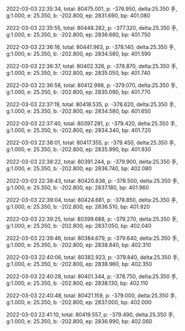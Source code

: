 2022-03-03 22:35:34, total: 80475.001, p: -376.950, delta:25.350 手, g:1.000, e: 25.350, b: -202.800, ep: 2831.690, bp: 401.080

2022-03-03 22:35:55, total: 80448.282, p: -377.320, delta:25.350 手, g:1.000, e: 25.350, b: -202.800, ep: 2836.680, bp: 401.750

2022-03-03 22:36:16, total: 80441.963, p: -378.140, delta:25.350 手, g:1.000, e: 25.350, b: -202.800, ep: 2834.580, bp: 401.590

2022-03-03 22:36:37, total: 80402.326, p: -378.870, delta:25.350 手, g:1.000, e: 25.350, b: -202.800, ep: 2835.050, bp: 401.740

2022-03-03 22:36:58, total: 80412.998, p: -379.070, delta:25.350 手, g:1.000, e: 25.350, b: -202.800, ep: 2835.090, bp: 401.770

2022-03-03 22:37:19, total: 80418.535, p: -378.620, delta:25.350 手, g:1.000, e: 25.350, b: -202.800, ep: 2834.580, bp: 401.650

2022-03-03 22:37:40, total: 80397.281, p: -379.420, delta:25.350 手, g:1.000, e: 25.350, b: -202.800, ep: 2834.340, bp: 401.720

2022-03-03 22:38:01, total: 80417.355, p: -379.450, delta:25.350 手, g:1.000, e: 25.350, b: -202.800, ep: 2835.990, bp: 401.930

2022-03-03 22:38:22, total: 80391.244, p: -379.900, delta:25.350 手, g:1.000, e: 25.350, b: -202.800, ep: 2836.740, bp: 402.080

2022-03-03 22:38:43, total: 80420.838, p: -378.500, delta:25.350 手, g:1.000, e: 25.350, b: -202.800, ep: 2837.180, bp: 401.960

2022-03-03 22:39:04, total: 80424.681, p: -378.850, delta:25.350 手, g:1.000, e: 25.350, b: -202.800, ep: 2836.510, bp: 401.920

2022-03-03 22:39:25, total: 80399.688, p: -379.270, delta:25.350 手, g:1.000, e: 25.350, b: -202.800, ep: 2837.050, bp: 402.040

2022-03-03 22:39:46, total: 80384.679, p: -379.640, delta:25.350 手, g:1.000, e: 25.350, b: -202.800, ep: 2838.840, bp: 402.310

2022-03-03 22:40:06, total: 80382.923, p: -379.840, delta:25.350 手, g:1.000, e: 25.350, b: -202.800, ep: 2838.960, bp: 402.350

2022-03-03 22:40:28, total: 80401.344, p: -378.750, delta:25.350 手, g:1.000, e: 25.350, b: -202.800, ep: 2838.130, bp: 402.110

2022-03-03 22:40:48, total: 80421.159, p: -379.000, delta:25.350 手, g:1.000, e: 25.350, b: -202.800, ep: 2837.000, bp: 402.000

2022-03-03 22:41:10, total: 80419.557, p: -379.490, delta:25.350 手, g:1.000, e: 25.350, b: -202.800, ep: 2836.990, bp: 402.060